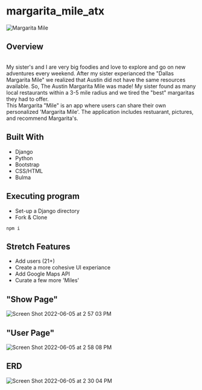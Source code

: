 # margarita_mile_atx
![Margarita Mile](https://user-images.githubusercontent.com/101522627/173257324-970a1819-b4d3-4f9f-aa43-b78286a50744.png)

## Overview
###### 
My sister's and I are very big foodies and love to explore and go on new adventures every weekend. After my sister experianced the "Dallas Margarita Mile" we realized that Austin did not have the same resources available. So, The Austin Margarita Mile was made! My sister found as many local restaurants within a 3-5 mile radius and we tired the "best" margaritas they had to offer.   
This Margarita "Mile" is an app where users can share their own personalized 'Margarita Mile'. The application includes restuarant, pictures, and recommend Margarita's. 

## Built With
* Django
* Python
* Bootstrap
* CSS/HTML
* Bulma

## Executing program
* Set-up a Django directory
* Fork & Clone
```
npm i
```
## Stretch Features

* Add users (21+)
* Create a more cohesive UI experiance
* Add Google Maps API
* Curate a few more 'Miles'


## "Show Page"
![Screen Shot 2022-06-05 at 2 57 03 PM](https://user-images.githubusercontent.com/101522627/172068280-46e378c8-61b9-4669-9394-a5c38bcd32cf.png)
## "User Page"
![Screen Shot 2022-06-05 at 2 58 08 PM](https://user-images.githubusercontent.com/101522627/172068292-5dd72974-3a12-4c9d-afcc-71a4a407d0b1.png)
## ERD
![Screen Shot 2022-06-05 at 2 30 04 PM](https://user-images.githubusercontent.com/101522627/172067915-3e81094c-6079-46b3-98eb-b6a4e40f0180.png)
